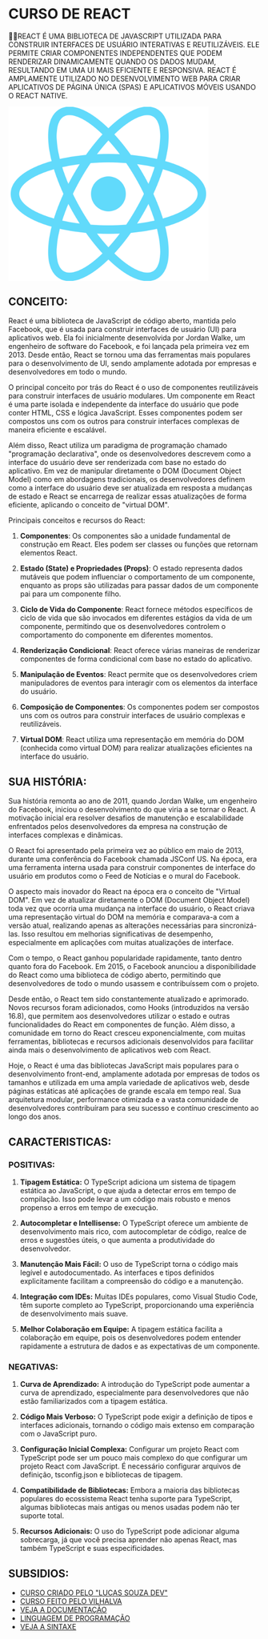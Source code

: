 # CURSO DE REACT
👨‍⚖️REACT É UMA BIBLIOTECA DE JAVASCRIPT UTILIZADA PARA CONSTRUIR INTERFACES DE USUÁRIO INTERATIVAS E REUTILIZÁVEIS. ELE PERMITE CRIAR COMPONENTES INDEPENDENTES QUE PODEM RENDERIZAR DINAMICAMENTE QUANDO OS DADOS MUDAM, RESULTANDO EM UMA UI MAIS EFICIENTE E RESPONSIVA. REACT É AMPLAMENTE UTILIZADO NO DESENVOLVIMENTO WEB PARA CRIAR APLICATIVOS DE PÁGINA ÚNICA (SPAS) E APLICATIVOS MÓVEIS USANDO O REACT NATIVE.

<img src="FOTO.png" align="center" width="400"> <br>

## CONCEITO:
React é uma biblioteca de JavaScript de código aberto, mantida pelo Facebook, que é usada para construir interfaces de usuário (UI) para aplicativos web. Ela foi inicialmente desenvolvida por Jordan Walke, um engenheiro de software do Facebook, e foi lançada pela primeira vez em 2013. Desde então, React se tornou uma das ferramentas mais populares para o desenvolvimento de UI, sendo amplamente adotada por empresas e desenvolvedores em todo o mundo.

O principal conceito por trás do React é o uso de componentes reutilizáveis para construir interfaces de usuário modulares. Um componente em React é uma parte isolada e independente da interface do usuário que pode conter HTML, CSS e lógica JavaScript. Esses componentes podem ser compostos uns com os outros para construir interfaces complexas de maneira eficiente e escalável.

Além disso, React utiliza um paradigma de programação chamado "programação declarativa", onde os desenvolvedores descrevem como a interface do usuário deve ser renderizada com base no estado do aplicativo. Em vez de manipular diretamente o DOM (Document Object Model) como em abordagens tradicionais, os desenvolvedores definem como a interface do usuário deve ser atualizada em resposta a mudanças de estado e React se encarrega de realizar essas atualizações de forma eficiente, aplicando o conceito de "virtual DOM".

Principais conceitos e recursos do React:

1. **Componentes**: Os componentes são a unidade fundamental de construção em React. Eles podem ser classes ou funções que retornam elementos React.

2. **Estado (State) e Propriedades (Props)**: O estado representa dados mutáveis que podem influenciar o comportamento de um componente, enquanto as props são utilizadas para passar dados de um componente pai para um componente filho.

3. **Ciclo de Vida do Componente**: React fornece métodos específicos de ciclo de vida que são invocados em diferentes estágios da vida de um componente, permitindo que os desenvolvedores controlem o comportamento do componente em diferentes momentos.

4. **Renderização Condicional**: React oferece várias maneiras de renderizar componentes de forma condicional com base no estado do aplicativo.

5. **Manipulação de Eventos**: React permite que os desenvolvedores criem manipuladores de eventos para interagir com os elementos da interface do usuário.

6. **Composição de Componentes**: Os componentes podem ser compostos uns com os outros para construir interfaces de usuário complexas e reutilizáveis.

7. **Virtual DOM**: React utiliza uma representação em memória do DOM (conhecida como virtual DOM) para realizar atualizações eficientes na interface do usuário.

## SUA HISTÓRIA:
Sua história remonta ao ano de 2011, quando Jordan Walke, um engenheiro do Facebook, iniciou o desenvolvimento do que viria a se tornar o React. A motivação inicial era resolver desafios de manutenção e escalabilidade enfrentados pelos desenvolvedores da empresa na construção de interfaces complexas e dinâmicas.

O React foi apresentado pela primeira vez ao público em maio de 2013, durante uma conferência do Facebook chamada JSConf US. Na época, era uma ferramenta interna usada para construir componentes de interface do usuário em produtos como o Feed de Notícias e o mural do Facebook.

O aspecto mais inovador do React na época era o conceito de "Virtual DOM". Em vez de atualizar diretamente o DOM (Document Object Model) toda vez que ocorria uma mudança na interface do usuário, o React criava uma representação virtual do DOM na memória e comparava-a com a versão atual, realizando apenas as alterações necessárias para sincronizá-las. Isso resultou em melhorias significativas de desempenho, especialmente em aplicações com muitas atualizações de interface.

Com o tempo, o React ganhou popularidade rapidamente, tanto dentro quanto fora do Facebook. Em 2015, o Facebook anunciou a disponibilidade do React como uma biblioteca de código aberto, permitindo que desenvolvedores de todo o mundo usassem e contribuíssem com o projeto.

Desde então, o React tem sido constantemente atualizado e aprimorado. Novos recursos foram adicionados, como Hooks (introduzidos na versão 16.8), que permitem aos desenvolvedores utilizar o estado e outras funcionalidades do React em componentes de função. Além disso, a comunidade em torno do React cresceu exponencialmente, com muitas ferramentas, bibliotecas e recursos adicionais desenvolvidos para facilitar ainda mais o desenvolvimento de aplicativos web com React.

Hoje, o React é uma das bibliotecas JavaScript mais populares para o desenvolvimento front-end, amplamente adotada por empresas de todos os tamanhos e utilizada em uma ampla variedade de aplicativos web, desde páginas estáticas até aplicações de grande escala em tempo real. Sua arquitetura modular, performance otimizada e a vasta comunidade de desenvolvedores contribuíram para seu sucesso e contínuo crescimento ao longo dos anos.

## CARACTERISTICAS:
### POSITIVAS:
1. **Tipagem Estática:** O TypeScript adiciona um sistema de tipagem estática ao JavaScript, o que ajuda a detectar erros em tempo de compilação. Isso pode levar a um código mais robusto e menos propenso a erros em tempo de execução.

2. **Autocompletar e Intellisense:** O TypeScript oferece um ambiente de desenvolvimento mais rico, com autocompletar de código, realce de erros e sugestões úteis, o que aumenta a produtividade do desenvolvedor.

3. **Manutenção Mais Fácil:** O uso de TypeScript torna o código mais legível e autodocumentado. As interfaces e tipos definidos explicitamente facilitam a compreensão do código e a manutenção.

4. **Integração com IDEs:** Muitas IDEs populares, como Visual Studio Code, têm suporte completo ao TypeScript, proporcionando uma experiência de desenvolvimento mais suave.

5. **Melhor Colaboração em Equipe:** A tipagem estática facilita a colaboração em equipe, pois os desenvolvedores podem entender rapidamente a estrutura de dados e as expectativas de um componente.

### NEGATIVAS:
1. **Curva de Aprendizado:** A introdução do TypeScript pode aumentar a curva de aprendizado, especialmente para desenvolvedores que não estão familiarizados com a tipagem estática.

2. **Código Mais Verboso:** O TypeScript pode exigir a definição de tipos e interfaces adicionais, tornando o código mais extenso em comparação com o JavaScript puro.

3. **Configuração Inicial Complexa:** Configurar um projeto React com TypeScript pode ser um pouco mais complexo do que configurar um projeto React com JavaScript. É necessário configurar arquivos de definição, tsconfig.json e bibliotecas de tipagem.

4. **Compatibilidade de Bibliotecas:** Embora a maioria das bibliotecas populares do ecossistema React tenha suporte para TypeScript, algumas bibliotecas mais antigas ou menos usadas podem não ter suporte total.

5. **Recursos Adicionais:** O uso do TypeScript pode adicionar alguma sobrecarga, já que você precisa aprender não apenas React, mas também TypeScript e suas especificidades.

## SUBSIDIOS:
- [CURSO CRIADO PELO "LUCAS SOUZA DEV"](https://youtube.com/playlist?list=PL29TaWXah3iZktD5o1IHbc7JDqG_80iOm&si=zV5HVdLgQzLShBUE)
- [CURSO FEITO PELO VILHALVA](https://github.com/VILHALVA)
- [VEJA A DOCUMENTAÇÃO](https://legacy.reactjs.org/docs/getting-started.html)
- [LINGUAGEM DE PROGRAMAÇÃO](https://github.com/VILHALVA/CURSO-DE-JAVASCRIPT)
- [VEJA A SINTAXE](./SINTAXE.md)

